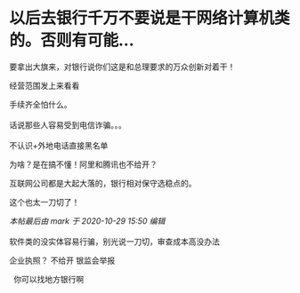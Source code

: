 # 以后去银行千万不要说是干网络计算机类的。否则有可能...


要拿出大旗来，对银行说你们这是和总理要求的万众创新对着干！

经营范围发上来看看

手续齐全怕什么。<br />
<br />
话说那些人容易受到电信诈骗。。。<br />
<br />
不认识+外地电话直接黑名单

为啥？是在搞不懂！阿里和腾讯也不给开？

互联网公司都是大起大落的，银行相对保守选稳点的。

这个也太一刀切了！

<i class="pstatus"> 本帖最后由 mark 于 2020-10-29 15:50 编辑 </i><br />
<br />
软件类的没实体容易行骗，别光说一刀切，审查成本高没办法

企业执照？ 不给开 银监会举报

<img src="static/image/smiley/default/lol.gif" smilieid="12" border="0" alt="" />&nbsp;&nbsp;你可以找地方银行啊
